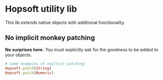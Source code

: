 # Hopsoft utility lib

This lib extends native objects with additional functionality.

## No implicit monkey patching

**No surprises here.** You must explicitly ask for the goodness to be added to your objects.

```ruby
# some examples of explicit patching
Hopsoft.patch(String)
Hopsoft.patch(Numeric)
```
